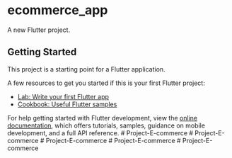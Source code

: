 # ecommerce_app

A new Flutter project.

## Getting Started

This project is a starting point for a Flutter application.

A few resources to get you started if this is your first Flutter project:

- [Lab: Write your first Flutter app](https://docs.flutter.dev/get-started/codelab)
- [Cookbook: Useful Flutter samples](https://docs.flutter.dev/cookbook)

For help getting started with Flutter development, view the
[online documentation](https://docs.flutter.dev/), which offers tutorials,
samples, guidance on mobile development, and a full API reference.
#   P r o j e c t - E - c o m m e r c e  
 #   P r o j e c t - E - c o m m e r c e  
 #   P r o j e c t - E - c o m m e r c e  
 #   P r o j e c t - E - c o m m e r c e  
 #   P r o j e c t - E - c o m m e r c e  
 